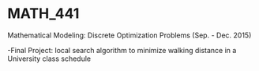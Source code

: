 # MATH_441
Mathematical Modeling: Discrete Optimization Problems (Sep. - Dec. 2015)

-Final Project: local search algorithm to minimize walking distance in a University class schedule
